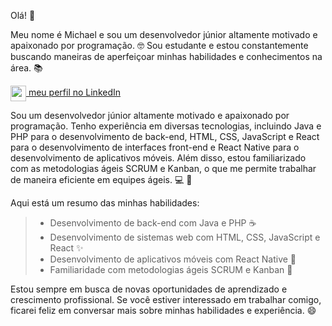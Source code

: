 Olá! :wave:

Meu nome é Michael e sou um desenvolvedor júnior altamente motivado e apaixonado por programação. :nerd_face: Sou estudante e estou constantemente buscando maneiras de aperfeiçoar minhas habilidades e conhecimentos na área. :books:

[<img src="https://cdn-icons-png.flaticon.com/512/2111/2111499.png" style="height: 25px; width: 25px; vertical-align: middle;"> meu perfil no LinkedIn ](https://www.linkedin.com/in/michaeljosé)


Sou um desenvolvedor júnior altamente motivado e apaixonado por programação. Tenho experiência em diversas tecnologias, incluindo Java e PHP para o desenvolvimento de back-end, HTML, CSS, JavaScript e React para o desenvolvimento de interfaces front-end e React Native para o desenvolvimento de aplicativos móveis. Além disso, estou familiarizado com as metodologias ágeis SCRUM e Kanban, o que me permite trabalhar de maneira eficiente em equipes ágeis. :computer: :construction_worker:

Aqui está um resumo das minhas habilidades:

> - Desenvolvimento de back-end com Java e PHP :coffee:
> - Desenvolvimento de sistemas web com HTML, CSS, JavaScript e React :sparkles:
> - Desenvolvimento de aplicativos móveis com React Native :iphone:
> - Familiaridade com metodologias ágeis SCRUM e Kanban :calendar:

Estou sempre em busca de novas oportunidades de aprendizado e crescimento profissional. Se você estiver interessado em trabalhar comigo, ficarei feliz em conversar mais sobre minhas habilidades e experiência. :smile:
